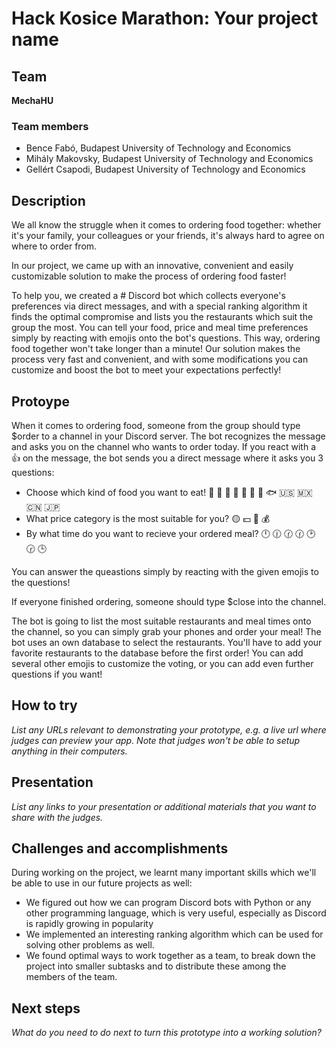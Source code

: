 # Hack Kosice Marathon: Your project name


## Team

**MechaHU**

### Team members

- Bence Fabó, Budapest University of Technology and Economics
- Mihály Makovsky, Budapest University of Technology and Economics
- Gellért Csapodi, Budapest University of Technology and Economics

## Description

We all know the struggle when it comes to ordering food together: whether it's your family, your colleagues or your friends, it's always hard to agree on where to order from.

In our project, we came up with an innovative, convenient and easily customizable solution to make the process of ordering food faster!

To help you, we created a # Discord bot which collects everyone's preferences via direct messages, and with a special ranking algorithm it finds the optimal compromise and lists you the restaurants which suit the group the most. 
You can tell your food, price and meal time preferences simply by reacting with emojis onto the bot's questions. This way, ordering food together won't take longer than a minute!
Our solution makes the process very fast and convenient, and with some modifications you can customize and boost the bot to meet your expectations perfectly!
## Protoype

When it comes to ordering food, someone from the group should type $order to a channel in your Discord server.
The bot recognizes the message and asks you on the channel who wants to order today. If you react with a 👍 on the message, the bot sends you a direct message where it asks you 3 questions:

- Choose which kind of food you want to eat! 🍕 🍔 🥪 🥗 🐔 🐄 🐖 🐟 🇺🇸 🇲🇽 🇨🇳 🇯🇵
- What price category is the most suitable for you?  🟡 💵 💎 💰
- By what time do you want to recieve your ordered meal? 🕛 🕧 🕜 🕜 🕑 🕝 🕒

You can answer the queastions simply by reacting with the given emojis to the questions!

If everyone finished ordering, someone should type $close into the channel. 

The bot is going to list the most suitable restaurants and meal times onto the channel, so you can simply grab your phones and order your meal!
The bot uses an own database to select the restaurants. You'll have to add your favorite restaurants to the database before the first order!
You can add several other emojis to customize the voting, or you can add even further questions if you want!
## How to try

*List any URLs relevant to demonstrating your prototype, e.g. a live url where judges can preview your app. Note that judges won't be able to setup anything in their computers.*

## Presentation

*List any links to your presentation or additional materials that you want to share with the judges.*

## Challenges and accomplishments

During working on the project, we learnt many important skills which we'll be able to use in our future projects as well:

- We figured out how we can program Discord bots with Python or any other programming language, which is very useful, especially as Discord is rapidly growing in popularity
- We implemented an interesting ranking algorithm which can be used for solving other problems as well.
- We found optimal ways to work together as a team, to break down the project into smaller subtasks and to distribute these among the members of the team.

## Next steps

*What do you need to do next to turn this prototype into a working solution?*
